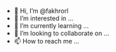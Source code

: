 - 👋 Hi, I’m @fakhrorl
- 👀 I’m interested in ...
- 🌱 I’m currently learning ...
- 💞️ I’m looking to collaborate on ...
- 📫 How to reach me ...

<!---
fakhrorl/fakhrorl is a ✨ special ✨ repository because its `README.md` (this file) appears on your GitHub profile.
You can click the Preview link to take a look at your changes.
--->
